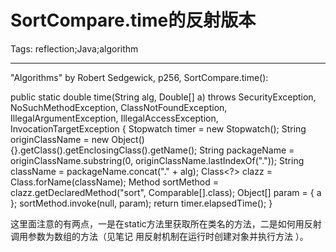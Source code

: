 # SortCompare.time的反射版本
Tags: reflection;Java;algorithm

------

"Algorithms" by Robert Sedgewick, p256, SortCompare.time():

 

 public static double time(String alg, Double[] a) throws SecurityException, 
   NoSuchMethodException, ClassNotFoundException, 
   IllegalArgumentException, IllegalAccessException, 
   InvocationTargetException { 
  Stopwatch timer = new Stopwatch(); 
  String originClassName = new Object(){}.getClass().getEnclosingClass().getName(); 
  String packageName = originClassName.substring(0, 
    originClassName.lastIndexOf(".")); 
  String className = packageName.concat("." + alg); 
  Class<?> clazz = Class.forName(className); 
  Method sortMethod = clazz.getDeclaredMethod("sort", Comparable[].class); 
  Object[] param = { a }; 
  sortMethod.invoke(null, param); 
  return timer.elapsedTime(); 
 } 
 

这里面注意的有两点，一是在static方法里获取所在类名的方法，二是如何用反射调用参数为数组的方法（见笔记 用反射机制在运行时创建对象并执行方法 ）。
